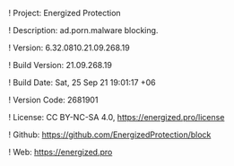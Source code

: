 ! Project: Energized Protection

! Description: ad.porn.malware blocking.

! Version: 6.32.0810.21.09.268.19

! Build Version: 21.09.268.19

! Build Date: Sat, 25 Sep 21 19:01:17 +06

! Version Code: 2681901

! License: CC BY-NC-SA 4.0, https://energized.pro/license

! Github: https://github.com/EnergizedProtection/block

! Web: https://energized.pro
